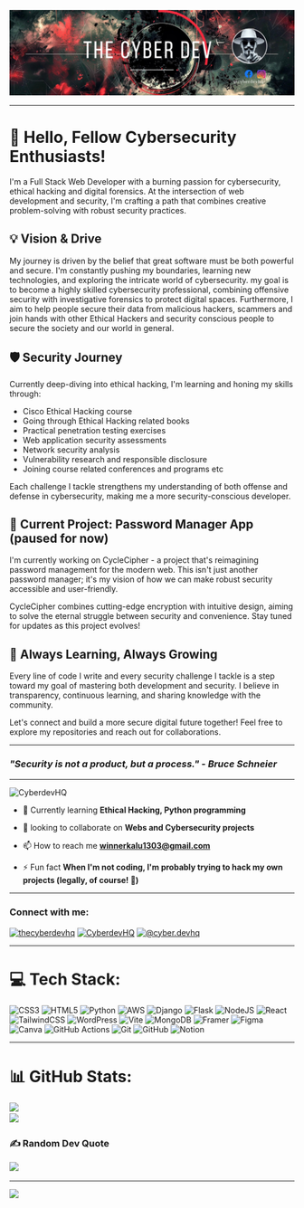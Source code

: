 <div> 
 
![image alt](https://github.com/CyberdevHQ/CyberdevHQ/blob/a8697c2f04b8db2e770c33289e6bc7ce892d76af/Orange%20Modern%20Technology%20LinkedIn%20Banner%20-%202.png)

<hr>

# 👋 Hello, Fellow Cybersecurity Enthusiasts!

I'm a Full Stack Web Developer with a burning passion for cybersecurity, ethical hacking and digital forensics. At the intersection of web development and security, I'm crafting a path that combines creative problem-solving with robust security practices.

## 💡 Vision & Drive

My journey is driven by the belief that great software must be both powerful and secure. I'm constantly pushing my boundaries, learning new technologies, and exploring the intricate world of cybersecurity. my goal is to become a highly skilled cybersecurity professional, combining offensive security with investigative forensics to protect digital spaces. Furthermore, I aim to help people secure their data from malicious hackers, scammers and join hands with other Ethical Hackers and security conscious people to secure the society and our world in general.

## 🛡️ Security Journey

Currently deep-diving into ethical hacking, I'm learning and honing my skills through:
- Cisco Ethical Hacking course
- Going through Ethical Hacking related books
- Practical penetration testing exercises
- Web application security assessments
- Network security analysis
- Vulnerability research and responsible disclosure
- Joining course related conferences and programs etc

Each challenge I tackle strengthens my understanding of both offense and defense in cybersecurity, making me a more security-conscious developer.

## 🔐 Current Project: Password Manager App (paused for now)

I'm currently working on CycleCipher - a project that's reimagining password management for the modern web. This isn't just another password manager; it's my vision of how we can make robust security accessible and user-friendly.

CycleCipher combines cutting-edge encryption with intuitive design, aiming to solve the eternal struggle between security and convenience. Stay tuned for updates as this project evolves!

## 🚀 Always Learning, Always Growing

Every line of code I write and every security challenge I tackle is a step toward my goal of mastering both development and security. I believe in transparency, continuous learning, and sharing knowledge with the community.

Let's connect and build a more secure digital future together! Feel free to explore my repositories and reach out for collaborations.

---
### *"Security is not a product, but a process." - Bruce Schneier*

<hr>
<p align="left"> <img src="https://komarev.com/ghpvc/?username=CyberdevHQ&label=Profile%20views&color=0e75b6&style=flat" alt="CyberdevHQ" /> </p>
 

- 🌱 Currently learning **Ethical Hacking, Python programming**

- 👯 looking to collaborate on **Webs and Cybersecurity projects**

- 📫 How to reach me **winnerkalu1303@gmail.com**

- ⚡ Fun fact **When I'm not coding, I'm probably trying to hack my own projects (legally, of course! 🎯)**
<hr>

<h3 >Connect with me:</h3>
<p>
<a align="left" href="https://twitter.com/CyberdevHQ" target="blank"><img align="center" src="https://raw.githubusercontent.com/rahuldkjain/github-profile-readme-generator/master/src/images/icons/Social/twitter.svg" alt="thecyberdevhq" height="30" width="40" /></a>
<a align="left" href="https://fb.com/masterwinner4" target="blank"><img align="center" src="https://raw.githubusercontent.com/rahuldkjain/github-profile-readme-generator/master/src/images/icons/Social/facebook.svg" alt="CyberdevHQ" height="30" width="40" /></a>
<a align="left" href="https://instagram.com/@d.e.v.l.i.f.e" target="blank"><img align="center" src="https://raw.githubusercontent.com/rahuldkjain/github-profile-readme-generator/master/src/images/icons/Social/instagram.svg" alt="@cyber.devhq" height="30" width="40" /></a>
</p>
<hr>

<div align="left">
 
 # 💻 Tech Stack:
![CSS3](https://img.shields.io/badge/css3-%231572B6.svg?style=for-the-badge&logo=css3&logoColor=white) ![HTML5](https://img.shields.io/badge/html5-%23E34F26.svg?style=for-the-badge&logo=html5&logoColor=white) ![Python](https://img.shields.io/badge/python-3670A0?style=for-the-badge&logo=python&logoColor=ffdd54) ![AWS](https://img.shields.io/badge/AWS-%23FF9900.svg?style=for-the-badge&logo=amazon-aws&logoColor=white) ![Django](https://img.shields.io/badge/django-%23092E20.svg?style=for-the-badge&logo=django&logoColor=white) ![Flask](https://img.shields.io/badge/flask-%23000.svg?style=for-the-badge&logo=flask&logoColor=white) ![NodeJS](https://img.shields.io/badge/node.js-6DA55F?style=for-the-badge&logo=node.js&logoColor=white) ![React](https://img.shields.io/badge/react-%2320232a.svg?style=for-the-badge&logo=react&logoColor=%2361DAFB) ![TailwindCSS](https://img.shields.io/badge/tailwindcss-%2338B2AC.svg?style=for-the-badge&logo=tailwind-css&logoColor=white) ![WordPress](https://img.shields.io/badge/WordPress-%23117AC9.svg?style=for-the-badge&logo=WordPress&logoColor=white) ![Vite](https://img.shields.io/badge/vite-%23646CFF.svg?style=for-the-badge&logo=vite&logoColor=white) ![MongoDB](https://img.shields.io/badge/MongoDB-%234ea94b.svg?style=for-the-badge&logo=mongodb&logoColor=white) ![Framer](https://img.shields.io/badge/Framer-black?style=for-the-badge&logo=framer&logoColor=blue) ![Figma](https://img.shields.io/badge/figma-%23F24E1E.svg?style=for-the-badge&logo=figma&logoColor=white) ![Canva](https://img.shields.io/badge/Canva-%2300C4CC.svg?style=for-the-badge&logo=Canva&logoColor=white) ![GitHub Actions](https://img.shields.io/badge/github%20actions-%232671E5.svg?style=for-the-badge&logo=githubactions&logoColor=white) ![Git](https://img.shields.io/badge/git-%23F05033.svg?style=for-the-badge&logo=git&logoColor=white) ![GitHub](https://img.shields.io/badge/github-%23121011.svg?style=for-the-badge&logo=github&logoColor=white) ![Notion](https://img.shields.io/badge/Notion-%23000000.svg?style=for-the-badge&logo=notion&logoColor=white)
<hr>

# 📊 GitHub Stats:
![](https://github-readme-stats.vercel.app/api?username=kaluumah&theme=dark&hide_border=false&include_all_commits=true&count_private=true)<br/>
![](https://github-readme-streak-stats.herokuapp.com/?user=kaluumah&theme=dark&hide_border=false)<br/>





### ✍️ Random Dev Quote
![](https://quotes-github-readme.vercel.app/api?type=horizontal&theme=radical)


---
[![](https://visitcount.itsvg.in/api?id=CyberdevHQ&icon=0&color=0)](https://visitcount.itsvg.in)

 
</div>


</div>

